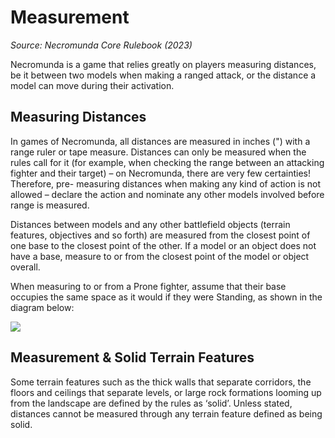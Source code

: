 # Measurement
_Source: Necromunda Core Rulebook (2023)_

Necromunda is a game that relies greatly on players measuring distances, be it between two models when making a ranged attack, or the distance a model can move during their activation.

Measuring Distances[​](#measuring-distances "Direct link to Measuring Distances")
---------------------------------------------------------------------------------

In games of Necromunda, all distances are measured in inches (") with a range ruler or tape measure. Distances can only be measured when the rules call for it (for example, when checking the range between an attacking fighter and their target) – on Necromunda, there are very few certainties! Therefore, pre- measuring distances when making any kind of action is not allowed – declare the action and nominate any other models involved before range is measured.

Distances between models and any other battlefield objects (terrain features, objectives and so forth) are measured from the closest point of one base to the closest point of the other. If a model or an object does not have a base, measure to or from the closest point of the model or object overall.

When measuring to or from a Prone fighter, assume that their base occupies the same space as it would if they were Standing, as shown in the diagram below:

![](https://necrovox.org/assets/images/measurement-3d6d61f0f8ea776042468365981395e3.jpg)

Measurement & Solid Terrain Features[​](#measurement--solid-terrain-features "Direct link to Measurement & Solid Terrain Features")
-----------------------------------------------------------------------------------------------------------------------------------

Some terrain features such as the thick walls that separate corridors, the floors and ceilings that separate levels, or large rock formations looming up from the landscape are defined by the rules as ‘solid’. Unless stated, distances cannot be measured through any terrain feature defined as being solid.

